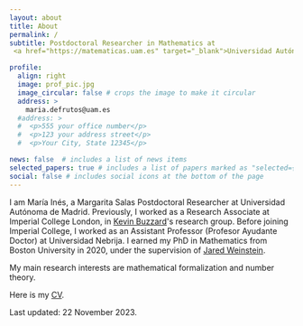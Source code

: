 ```yaml
---
layout: about
title: About
permalink: /
subtitle: Postdoctoral Researcher in Mathematics at 
 <a href="https://matematicas.uam.es" target="_blank">Universidad Autónoma de Madrid</a>.

profile:
  align: right
  image: prof_pic.jpg
  image_circular: false # crops the image to make it circular
  address: >
    maria.defrutos@uam.es
  #address: >
  #  <p>555 your office number</p>
  #  <p>123 your address street</p>
  #  <p>Your City, State 12345</p>

news: false  # includes a list of news items
selected_papers: true # includes a list of papers marked as "selected={true}"
social: false # includes social icons at the bottom of the page
---
```


I am María Inés, a Margarita Salas Postdoctoral Researcher at Universidad Autónoma de Madrid. Previously, I worked as a Research Associate at Imperial College London, in <a href="https://www.imperial.ac.uk/people/k.buzzard" target="_blank">Kevin Buzzard</a>'s research group. Before joining Imperial College, I worked as an Assistant Professor (Profesor Ayudante Doctor) at Universidad Nebrija. I earned my PhD in Mathematics from Boston University in 2020, under the supervision of <a href="https://sites.google.com/view/jared-weinstein/home" target="_blank">Jared Weinstein</a>.

My main research interests are mathematical formalization and number theory.

Here is my <a href="/assets/pdf/CV_Maria_Ines_de_Frutos_Fernandez.pdf" target="_blank">CV</a>.

Last updated: 22 November 2023.
